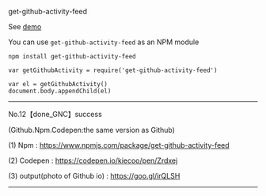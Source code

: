 get-github-activity-feed


See [demo](https://kiecoo.github.io/get-github-activity-feed/)



You can use `get-github-activity-feed` as an NPM module

```
npm install get-github-activity-feed
```

```
var getGithubActivity = require('get-github-activity-feed')

var el = getGithubActivity()
document.body.appendChild(el)
```
-----
No.12【done_GNC】success

(Github.Npm.Codepen:the same version as Github)

(1) Npm : https://www.npmjs.com/package/get-github-activity-feed

(2) Codepen : https://codepen.io/kiecoo/pen/Zrdxej

(3) output(photo of Github io) : https://goo.gl/irQLSH

----


